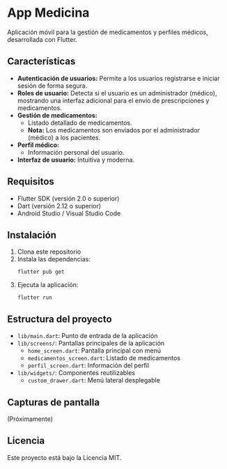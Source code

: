 # App Medicina

Aplicación móvil para la gestión de medicamentos y perfiles médicos, desarrollada con Flutter.

## Características

- **Autenticación de usuarios:** Permite a los usuarios registrarse e iniciar sesión de forma segura.
- **Roles de usuario:** Detecta si el usuario es un administrador (médico), mostrando una interfaz adicional para el envío de prescripciones y medicamentos.
- **Gestión de medicamentos:**
    - Listado detallado de medicamentos.
    - **Nota:** Los medicamentos son enviados por el administrador (médico) a los pacientes.
- **Perfil médico:**
    - Información personal del usuario.
- **Interfaz de usuario:** Intuitiva y moderna.

## Requisitos

- Flutter SDK (versión 2.0 o superior)
- Dart (versión 2.12 o superior)
- Android Studio / Visual Studio Code

## Instalación

1. Clona este repositorio
2. Instala las dependencias:
   ```
   flutter pub get
   ```
3. Ejecuta la aplicación:
   ```
   flutter run
   ```

## Estructura del proyecto

- `lib/main.dart`: Punto de entrada de la aplicación
- `lib/screens/`: Pantallas principales de la aplicación
  - `home_screen.dart`: Pantalla principal con menú
  - `medicamentos_screen.dart`: Listado de medicamentos
  - `perfil_screen.dart`: Información del perfil
- `lib/widgets/`: Componentes reutilizables
  - `custom_drawer.dart`: Menú lateral desplegable

## Capturas de pantalla

(Próximamente)

## Licencia

Este proyecto está bajo la Licencia MIT. 